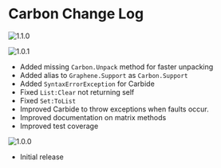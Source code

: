 # Carbon Change Log

![1.1.0](https://img.shields.io/badge/1.1.0-in_development-orange.svg?style=flat-square)

![1.0.1](https://img.shields.io/badge/1.0.1-in_development-orange.svg?style=flat-square)
- Added missing `Carbon.Unpack` method for faster unpacking
- Added alias to `Graphene.Support` as `Carbon.Support`
- Added `SyntaxErrorException` for Carbide
- Fixed `List:Clear` not returning self
- Fixed `Set:ToList`
- Improved Carbide to throw exceptions when faults occur.
- Improved documentation on matrix methods
- Improved test coverage

![1.0.0](https://img.shields.io/badge/1.0.0-latest-brightgreen.svg?style=flat-square)
- Initial release